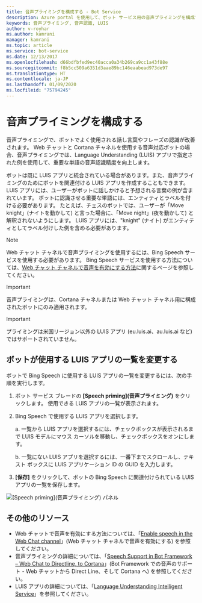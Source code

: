```yaml
---
title: 音声プライミングを構成する - Bot Service
description: Azure portal を使用して、ボット サービス用の音声プライミングを構成する方法について説明します。
keywords: 音声プライミング, 音声認識, LUIS
author: v-royhar
ms.author: kamrani
manager: kamrani
ms.topic: article
ms.service: bot-service
ms.date: 12/13/2017
ms.openlocfilehash: d66bdfbfed9ec40acca0a34b269ca9cc1a43f88e
ms.sourcegitcommit: f8b5cc509a6351d3aae89bc146eaabead973de97
ms.translationtype: HT
ms.contentlocale: ja-JP
ms.lasthandoff: 01/09/2020
ms.locfileid: "75794245"
---
```

# <a name="configure-speech-priming"></a>音声プライミングを構成する

音声プライミングで、ボットでよく使用される話し言葉やフレーズの認識が改善されます。 Web チャットと Cortana チャネルを使用する音声対応ボットの場合、音声プライミングでは、Language Understanding (LUIS) アプリで指定された例を使用して、重要な単語の音声認識精度を向上します。

ボットは既に LUIS アプリと統合されている場合があります。また、音声プライミングのためにボットを関連付ける LUIS アプリを作成することもできます。 LUIS アプリには、ユーザーがボットに話しかけると予想される言葉の例が含まれています。 ボットに認識させる重要な単語には、エンティティとラベルを付ける必要があります。 たとえば、チェスのボットでは、ユーザーが「Move knight」(ナイトを動かして) と言った場合に、「Move night」(夜を動かして) と解釈されないようにします。 LUIS アプリには、"knight" (ナイト) がエンティティとしてラベル付けした例を含める必要があります。

> [!NOTE]
> Web チャット チャネルで音声プライミングを使用するには、Bing Speech サービスを使用する必要があります。 Bing Speech サービスを使用する方法については、[Web チャット チャネルで音声を有効にする方法](~/bot-service-channel-connect-webchat-speech.md)に関するページを参照してください。

> [!IMPORTANT]
> 音声プライミングは、Cortana チャネルまたは Web チャット チャネル用に構成されたボットにのみ適用されます。

> [!IMPORTANT]
> プライミングは米国リージョン以外の LUIS アプリ (eu.luis.ai、au.luis.ai など) ではサポートされていません。

## <a name="change-the-list-of-luis-apps-your-bot-uses"></a>ボットが使用する LUIS アプリの一覧を変更する

ボットで Bing Speech に使用する LUIS アプリの一覧を変更するには、次の手順を実行します。

1. ボット サービス ブレードの **[Speech priming]\(音声プライミング\)** をクリックします。 使用できる LUIS アプリの一覧が表示されます。
2. Bing Speech で使用する LUIS アプリを選択します。
 
    a. 一覧から LUIS アプリを選択するには、チェックボックスが表示されるまで LUIS モデルにマウス カーソルを移動し、チェックボックスをオンにします。
     
    b. 一覧にない LUIS アプリを選択するには、一番下までスクロールし、テキスト ボックスに LUIS アプリケーション ID の GUID を入力します。
     
3. **[保存]** をクリックして、ボットの Bing Speech に関連付けられている LUIS アプリの一覧を保存します。

![[Speech priming]\(音声プライミング\) パネル](~/media/bot-service-manage-speech-priming/speech-priming.png)

## <a name="additional-resources"></a>その他のリソース

- Web チャットで音声を有効にする方法については、「[Enable speech in the Web Chat channel](~/bot-service-channel-connect-webchat-speech.md)」(Web チャット チャネルで音声を有効にする) を参照してください。
- 音声プライミングの詳細については、「[Speech Support in Bot Framework – Web Chat to Directline, to Cortana](https://blog.botframework.com/2017/06/26/Speech-To-Text/)」(Bot Framework での音声のサポート - Web チャットから Direct Line、そして Cortana へ) を参照してください。
- LUIS アプリの詳細については、「[Language Understanding Intelligent Service](https://www.luis.ai)」を参照してください。
